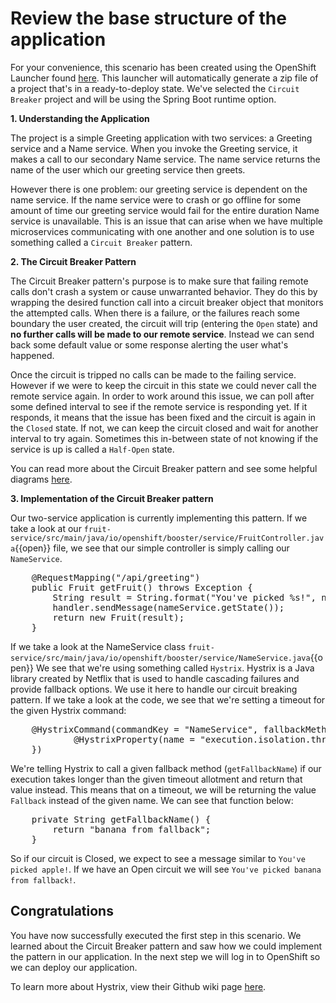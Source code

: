 # Review the base structure of the application

For your convenience, this scenario has been created using the OpenShift Launcher found [here](https://launch.openshift.io/launch/filtered-wizard/all). This launcher will automatically generate a zip file of a project that's in a ready-to-deploy state. We've selected the `Circuit Breaker` project and will be using the Spring Boot runtime option.

**1. Understanding the Application**

The project is a simple Greeting application with two services: a Greeting service and a Name service. When you invoke the Greeting service, it makes a call to our secondary Name service. The name service returns the name of the user which our greeting service then greets.

However there is one problem: our greeting service is dependent on the name service. If the name service were to crash or go offline for some amount of time our greeting service would fail for the entire duration Name service is unavailable. This is an issue that can arise when we have multiple microservices communicating with one another and one solution is to use something called a `Circuit Breaker` pattern.

**2. The Circuit Breaker Pattern**

The Circuit Breaker pattern's purpose is to make sure that failing remote calls don't crash a system or cause unwarranted behavior. They do this by wrapping the desired function call into a circuit breaker object that monitors the attempted calls. When there is a failure, or the failures reach some boundary the user created, the circuit will trip (entering the `Open` state) and **no further calls will be made to our remote service**. Instead we can send back some default value or some response alerting the user what's happened.

Once the circuit is tripped no calls can be made to the failing service. However if we were to keep the circuit in this state we could never call the remote service again. In order to work around this issue, we can poll after some defined interval to see if the remote service is responding yet. If it responds, it means that the issue has been fixed and the circuit is again in the `Closed` state. If not, we can keep the circuit closed and wait for another interval to try again. Sometimes this in-between state of not knowing if the service is up is called a `Half-Open` state.

You can read more about the Circuit Breaker pattern and see some helpful diagrams [here](https://martinfowler.com/bliki/CircuitBreaker.html).

**3. Implementation of the Circuit Breaker pattern**

Our two-service application is currently implementing this pattern. If we take a look at our ``fruit-service/src/main/java/io/openshift/booster/service/FruitController.java``{{open}} file, we see that our simple controller is simply calling our `NameService`.


<pre class="file" data-filename="pom.xml" data-target="insert" data-marker="<!-- TODO Call name service here -->">
    @RequestMapping("/api/greeting")
    public Fruit getFruit() throws Exception {
        String result = String.format("You've picked %s!", nameService.getName());
        handler.sendMessage(nameService.getState());
        return new Fruit(result);
    }
</pre>

If we take a look at the NameService class ``fruit-service/src/main/java/io/openshift/booster/service/NameService.java``{{open}} We see that we're using something called `Hystrix`. Hystrix is a Java library created by Netflix that is used to handle cascading failures and provide fallback options. We use it here to handle our circuit breaking pattern. If we take a look at the code, we see that we're setting a timeout for the given Hystrix command:



<pre class="file" data-filename="pom.xml" data-target="insert" data-marker="<!-- TODO Add Hystrix command here -->">
    @HystrixCommand(commandKey = "NameService", fallbackMethod = "getFallbackName", commandProperties = {
            @HystrixProperty(name = "execution.isolation.thread.timeoutInMilliseconds", value = "1000")
    })
</pre>

We're telling Hystrix to call a given fallback method (`getFallbackName`) if our execution takes longer than the given timeout allotment and return that value instead. This means that on a timeout, we will be returning the value `Fallback` instead of the given name. We can see that function below:


<pre class="file" data-filename="pom.xml" data-target="insert" data-marker="<!-- TODO Add fallback method here -->">
    private String getFallbackName() {
        return "banana from fallback";
    }
</pre>

So if our circuit is Closed, we expect to see a message similar to `You've picked apple!`. If we have an Open circuit we will see `You've picked banana from fallback!`.

## Congratulations

You have now successfully executed the first step in this scenario. We learned about the Circuit Breaker pattern and saw how we could implement the pattern in our application. In the next step we will log in to OpenShift so we can deploy our application. 

To learn more about Hystrix, view their Github wiki page [here](https://github.com/Netflix/Hystrix/wiki).